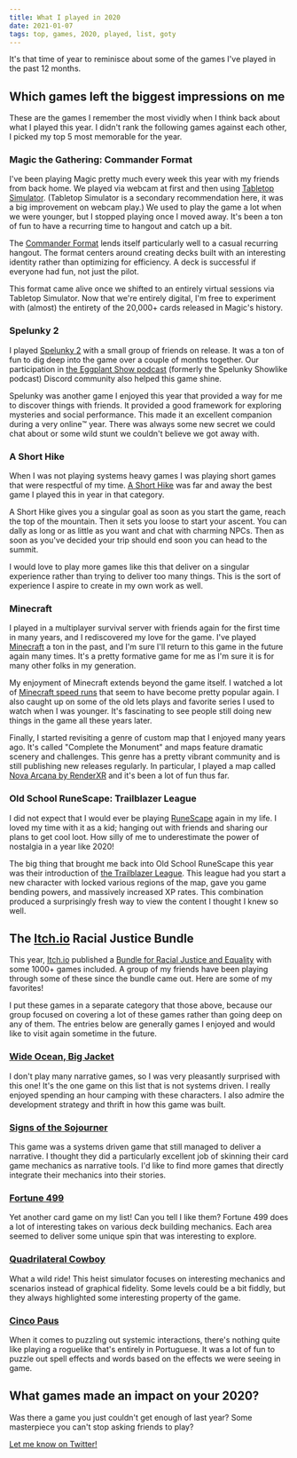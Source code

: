 ```yaml
---
title: What I played in 2020
date: 2021-01-07
tags: top, games, 2020, played, list, goty
---
```


It's that time of year to reminisce about some of the games I've played in the past 12 months.

## Which games left the biggest impressions on me

These are the games I remember the most vividly when I think back about what I played this year. I didn't rank the following games against each other, I picked my top 5 most memorable for the year.

### Magic the Gathering: Commander Format

I've been playing Magic pretty much every week this year with my friends from back home. We played via webcam at first and then using [Tabletop Simulator](https://store.steampowered.com/app/286160/Tabletop_Simulator/). (Tabletop Simulator is a secondary recommendation here, it was a big improvement on webcam play.) We used to play the game a lot when we were younger, but I stopped playing once I moved away. It's been a ton of fun to have a recurring time to hangout and catch up a bit.

The [Commander Format](https://magic.wizards.com/en/content/commander-format) lends itself particularly well to a casual recurring hangout. The format centers around creating decks built with an interesting identity rather than optimizing for efficiency. A deck is successful if everyone had fun, not just the pilot.

This format came alive once we shifted to an entirely virtual sessions via Tabletop Simulator. Now that we're entirely digital, I'm free to experiment with (almost) the entirety of the 20,000+ cards released in Magic's history.

### Spelunky 2

I played [Spelunky 2](http://www.mossmouth.com/spelunky2/) with a small group of friends on release. It was a ton of fun to dig deep into the game over a couple of months together. Our participation in [the Eggplant Show podcast](https://eggplant.show/) (formerly the Spelunky Showlike podcast) Discord community also helped this game shine.

Spelunky was another game I enjoyed this year that provided a way for me to discover things with friends. It provided a good framework for exploring mysteries and social performance. This made it an excellent companion during a very online™️ year. There was always some new secret we could chat about or some wild stunt we couldn't believe we got away with.

### A Short Hike

When I was not playing systems heavy games I was playing short games that were respectful of my time. [A Short Hike](https://ashorthike.com/) was far and away the best game I played this in year in that category.

A Short Hike gives you a singular goal as soon as you start the game, reach the top of the mountain. Then it sets you loose to start your ascent. You can dally as long or as little as you want and chat with charming NPCs. Then as soon as you've decided your trip should end soon you can head to the summit.

I would love to play more games like this that deliver on a singular experience rather than trying to deliver too many things. This is the sort of experience I aspire to create in my own work as well.

### Minecraft

I played in a multiplayer survival server with friends again for the first time in many years, and I rediscovered my love for the game. I've played [Minecraft](https://www.minecraft.net/en-us) a ton in the past, and I'm sure I'll return to this game in the future again many times. It's a pretty formative game for me as I'm sure it is for many other folks in my generation.

My enjoyment of Minecraft extends beyond the game itself. I watched a lot of [Minecraft speed runs](https://www.youtube.com/watch?v=juVIyeL8zbc) that seem to have become pretty popular again. I also caught up on some of the old lets plays and favorite series I used to watch when I was younger. It's fascinating to see people still doing new things in the game all these years later.

Finally, I started revisiting a genre of custom map that I enjoyed many years ago. It's called "Complete the Monument" and maps feature dramatic scenery and challenges. This genre has a pretty vibrant community and is still publishing new releases regularly. In particular, I played a map called [Nova Arcana by RenderXR](https://ctmrepository.com/index.php?action=viewMap&id=263) and it's been a lot of fun thus far.

### Old School RuneScape: Trailblazer League

I did not expect that I would ever be playing [RuneScape](https://oldschool.runescape.com/) again in my life. I loved my time with it as a kid; hanging out with friends and sharing our plans to get cool loot. How silly of me to underestimate the power of nostalgia in a year like 2020!

The big thing that brought me back into Old School RuneScape this year was their introduction of [the Trailblazer League](https://oldschool.runescape.wiki/w/Trailblazer_League). This league had you start a new character with locked various regions of the map, gave you game bending powers, and massively increased XP rates. This combination produced a surprisingly fresh way to view the content I thought I knew so well.

## The [Itch.io](http://itch.io) Racial Justice Bundle

This year, [Itch.io](http://itch.io) published a [Bundle for Racial Justice and Equality](https://itch.io/b/520/bundle-for-racial-justice-and-equality) with some 1000+ games included. A group of my friends have been playing through some of these since the bundle came out. Here are some of my favorites!

I put these games in a separate category that those above, because our group focused on covering a lot of these games rather than going deep on any of them. The entries below are generally games I enjoyed and would like to visit again sometime in the future.

### [Wide Ocean, Big Jacket](https://wideoceanbigjacket.com/)

I don't play many narrative games, so I was very pleasantly surprised with this one! It's the one game on this list that is not systems driven. I really enjoyed spending an hour camping with these characters. I also admire the development strategy and thrift in how this game was built.

### [Signs of the Sojourner](https://www.echodoggames.com/)

This game was a systems driven game that still managed to deliver a narrative. I thought they did a particularly excellent job of skinning their card game mechanics as narrative tools. I'd like to find more games that directly integrate their mechanics into their stories.

### [Fortune 499](https://apthomson.itch.io/fortune-499)

Yet another card game on my list! Can you tell I like them? Fortune 499 does a lot of interesting takes on various deck building mechanics. Each area seemed to deliver some unique spin that was interesting to explore.

### [Quadrilateral Cowboy](https://blendogames.com/qc/)

What a wild ride! This heist simulator focuses on interesting mechanics and scenarios instead of graphical fidelity. Some levels could be a bit fiddly, but they always highlighted some interesting property of the game.

### [Cinco Paus](https://smestorp.itch.io/cinco-paus)

When it comes to puzzling out systemic interactions, there's nothing quite like playing a roguelike that's entirely in Portuguese. It was a lot of fun to puzzle out spell effects and words based on the effects we were seeing in game.

## What games made an impact on your 2020?

Was there a game you just couldn't get enough of last year? Some masterpiece you can't stop asking friends to play?

[Let me know on Twitter!](https://twitter.com/ryrykubes)
